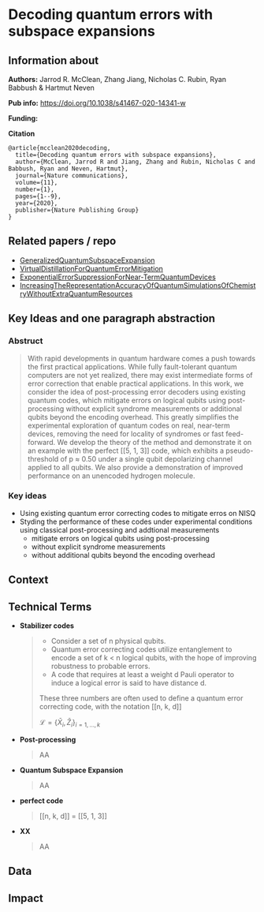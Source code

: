 # Decoding quantum errors with subspace expansions

## Information about
**Authors:**
Jarrod R. McClean, Zhang Jiang, Nicholas C. Rubin, Ryan Babbush & Hartmut Neven

**Pub info:**
https://doi.org/10.1038/s41467-020-14341-w

**Funding:**


**Citation**
```
@article{mcclean2020decoding,
  title={Decoding quantum errors with subspace expansions},
  author={McClean, Jarrod R and Jiang, Zhang and Rubin, Nicholas C and Babbush, Ryan and Neven, Hartmut},
  journal={Nature communications},
  volume={11},
  number={1},
  pages={1--9},
  year={2020},
  publisher={Nature Publishing Group}
}
```

## Related papers / repo
- [GeneralizedQuantumSubspaceExpansion](https://github.com/rum-yasuhiro/papers/blob/main/GeneralizedQuantumSubspaceExpansion.md)
- [VirtualDistillationForQuantumErrorMitigation](https://github.com/rum-yasuhiro/papers/blob/main/VirtualDistillationForQuantumErrorMitigation.md)
- [ExponentialErrorSuppressionForNear-TermQuantumDevices](https://github.com/rum-yasuhiro/papers/blob/main/ExponentialErrorSuppressionForNear-TermQuantumDevices.md)
- [IncreasingTheRepresentationAccuracyOfQuantumSimulationsOfChemistryWithoutExtraQuantumResources](https://github.com/rum-yasuhiro/papers/blob/main/IncreasingTheRepresentationAccuracyOfQuantumSimulationsOfChemistryWithoutExtraQuantumResources.md)

## Key Ideas and one paragraph abstraction

### Abstruct
> With rapid developments in quantum hardware comes a push towards the first practical applications. While fully fault-tolerant quantum computers are not yet realized, there may exist intermediate forms of error correction that enable practical applications. In this work, we consider the idea of post-processing error decoders using existing quantum codes, which mitigate errors on logical qubits using post-processing without explicit syndrome measurements or additional qubits beyond the encoding overhead. This greatly simplifies the experimental exploration of quantum codes on real, near-term devices, removing the need for locality of syndromes or fast feed-forward. We develop the theory of the method and demonstrate it on an example with the perfect [[5, 1, 3]] code, which exhibits a pseudo-threshold of p ≈ 0.50 under a single qubit depolarizing channel applied to all qubits. We also provide a demonstration of improved performance on an unencoded hydrogen molecule.

### Key ideas

- Using existing quantum error correcting codes to mitigate erros on NISQ
- Styding the performance of these codes under experimental conditions using classical post-processing and addtional measurements
  - mitigate errors on logical qubits using post-processing
  - without explicit syndrome measurements
  - without additional qubits beyond the encoding overhead

## Context

## Technical Terms

- **Stabilizer codes**
  > - Consider a set of n physical qubits.
  > - Quantum error correcting codes utilize entanglement to encode a set of k < n logical qubits, with the hope of improving robustness to probable errors. 
  > - A code that requires at least a weight d Pauli operator to induce a logical error is said to have distance d. 
  > 
  > These three numbers are often used to define a quantum error correcting code, with the notation [[n, k, d]]
  > 
  > $\mathcal{L} = \left\{\bar{X}_{i}, \bar{Z}_{i}\right\}_{i=1, \ldots, k}$
  > 

- **Post-processing**
  > AA

- **Quantum Subspace Expansion**
  > AA


- **perfect code**
  > [[n, k, d]] = [[5, 1, 3]]

- **XX**
  > AA

## Data

## Impact

